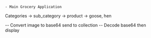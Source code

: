     - Main Grocery Application

Categories -> sub_category -> product -> goose, hen

-- Convert image to base64 send to collection
-- Decode base64 then display